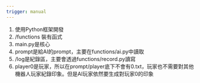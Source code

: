```yaml
---
trigger: manual
---
```


1. 使用Python框架開發
2. /functions 裝有函式
3. main.py是核心
4. prompt是給AI的prompt，主要在functions/ai.py中讀取
5. /log是紀錄區，主要會透過functions/record.py讀寫
6. player0是玩家，所以在prompt/player底下不會有0.txt，玩家也不需要對其他機器人玩家紀錄印象。但是AI玩家依然要生成對玩家0的印象